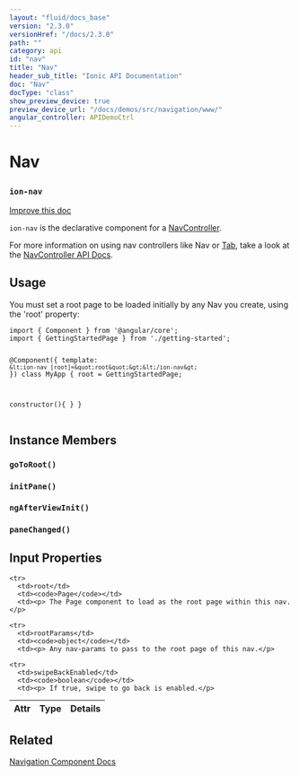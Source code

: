 ```yaml
---
layout: "fluid/docs_base"
version: "2.3.0"
versionHref: "/docs/2.3.0"
path: ""
category: api
id: "nav"
title: "Nav"
header_sub_title: "Ionic API Documentation"
doc: "Nav"
docType: "class"
show_preview_device: true
preview_device_url: "/docs/demos/src/navigation/www/"
angular_controller: APIDemoCtrl 
---
```










<h1 class="api-title">
<a class="anchor" name="nav" href="#nav"></a>

Nav
<h3><code>ion-nav</code></h3>






</h1>

<a class="improve-v2-docs" href="http://github.com/ionic-team/ionic/edit/master//src/components/nav/nav.ts#L15">
Improve this doc
</a>






<p><code>ion-nav</code> is the declarative component for a <a href="../../../navigation/NavController/">NavController</a>.</p>
<p>For more information on using nav controllers like Nav or <a href="../../Tabs/Tab/">Tab</a>,
take a look at the <a href="../../../navigation/NavController/">NavController API Docs</a>.</p>




<!-- @usage tag -->

<h2><a class="anchor" name="usage" href="#usage"></a>Usage</h2>

<p>You must set a root page to be loaded initially by any Nav you create, using
the &#39;root&#39; property:</p>
<pre><code class="lang-ts">import { Component } from &#39;@angular/core&#39;;
import { GettingStartedPage } from &#39;./getting-started&#39;;

@Component({
  template: `&lt;ion-nav [root]=&quot;root&quot;&gt;&lt;/ion-nav&gt;`
})
class MyApp {
  root = GettingStartedPage;

  constructor(){
  }
}
</code></pre>




<!-- @property tags -->



<!-- instance methods on the class -->

<h2><a class="anchor" name="instance-members" href="#instance-members"></a>Instance Members</h2>

<div id="goToRoot"></div>

<h3>
<a class="anchor" name="goToRoot" href="#goToRoot"></a>
<code>goToRoot()</code>
  

</h3>












<div id="initPane"></div>

<h3>
<a class="anchor" name="initPane" href="#initPane"></a>
<code>initPane()</code>
  

</h3>












<div id="ngAfterViewInit"></div>

<h3>
<a class="anchor" name="ngAfterViewInit" href="#ngAfterViewInit"></a>
<code>ngAfterViewInit()</code>
  

</h3>












<div id="paneChanged"></div>

<h3>
<a class="anchor" name="paneChanged" href="#paneChanged"></a>
<code>paneChanged()</code>
  

</h3>











<!-- input methods on the class -->
<h2><a class="anchor" name="input-properties" href="#input-properties"></a>Input Properties</h2>
<table class="table param-table" style="margin:0;">
  <thead>
    <tr>
      <th>Attr</th>
      <th>Type</th>
      <th>Details</th>
    </tr>
  </thead>
  <tbody>
    
    <tr>
      <td>root</td>
      <td><code>Page</code></td>
      <td><p> The Page component to load as the root page within this nav.</p>
</td>
    </tr>
    
    <tr>
      <td>rootParams</td>
      <td><code>object</code></td>
      <td><p> Any nav-params to pass to the root page of this nav.</p>
</td>
    </tr>
    
    <tr>
      <td>swipeBackEnabled</td>
      <td><code>boolean</code></td>
      <td><p> If true, swipe to go back is enabled.</p>
</td>
    </tr>
    
  </tbody>
</table>




<!-- related link -->

<h2><a class="anchor" name="related" href="#related"></a>Related</h2>

<a href='/docs//components#navigation'>Navigation Component Docs</a><!-- end content block -->


<!-- end body block -->

